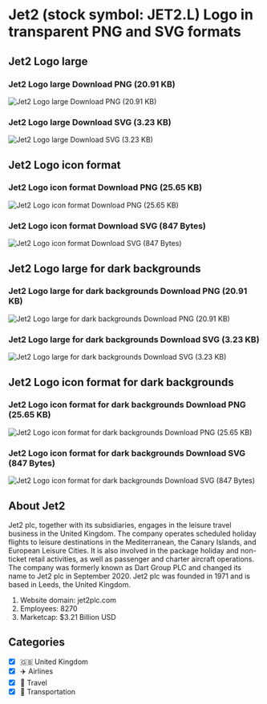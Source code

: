 # Jet2 (stock symbol: JET2.L) Logo in transparent PNG and SVG formats

## Jet2 Logo large

### Jet2 Logo large Download PNG (20.91 KB)

![Jet2 Logo large Download PNG (20.91 KB)](/img/orig/JET2.L_BIG-8c91f1d2.png)

### Jet2 Logo large Download SVG (3.23 KB)

![Jet2 Logo large Download SVG (3.23 KB)](/img/orig/JET2.L_BIG-974ceac6.svg)

## Jet2 Logo icon format

### Jet2 Logo icon format Download PNG (25.65 KB)

![Jet2 Logo icon format Download PNG (25.65 KB)](/img/orig/JET2.L-527bda90.png)

### Jet2 Logo icon format Download SVG (847 Bytes)

![Jet2 Logo icon format Download SVG (847 Bytes)](/img/orig/JET2.L-942ff13a.svg)

## Jet2 Logo large for dark backgrounds

### Jet2 Logo large for dark backgrounds Download PNG (20.91 KB)

![Jet2 Logo large for dark backgrounds Download PNG (20.91 KB)](/img/orig/JET2.L_BIG.D-a2b5d16c.png)

### Jet2 Logo large for dark backgrounds Download SVG (3.23 KB)

![Jet2 Logo large for dark backgrounds Download SVG (3.23 KB)](/img/orig/JET2.L_BIG.D-8f07f17d.svg)

## Jet2 Logo icon format for dark backgrounds

### Jet2 Logo icon format for dark backgrounds Download PNG (25.65 KB)

![Jet2 Logo icon format for dark backgrounds Download PNG (25.65 KB)](/img/orig/JET2.L.D-f4faead7.png)

### Jet2 Logo icon format for dark backgrounds Download SVG (847 Bytes)

![Jet2 Logo icon format for dark backgrounds Download SVG (847 Bytes)](/img/orig/JET2.L.D-9e9f39d8.svg)

## About Jet2

Jet2 plc, together with its subsidiaries, engages in the leisure travel business in the United Kingdom. The company operates scheduled holiday flights to leisure destinations in the Mediterranean, the Canary Islands, and European Leisure Cities. It is also involved in the package holiday and non-ticket retail activities, as well as passenger and charter aircraft operations. The company was formerly known as Dart Group PLC and changed its name to Jet2 plc in September 2020. Jet2 plc was founded in 1971 and is based in Leeds, the United Kingdom.

1. Website domain: jet2plc.com
2. Employees: 8270
3. Marketcap: $3.21 Billion USD


## Categories
- [x] 🇬🇧 United Kingdom
- [x] ✈️ Airlines
- [x] 🌴 Travel
- [x] 🚚 Transportation
